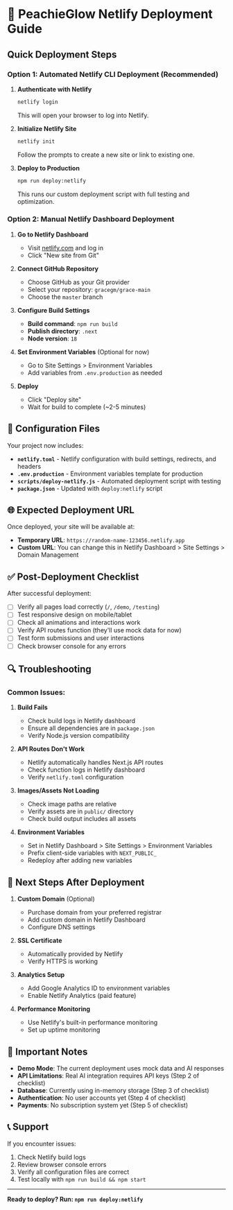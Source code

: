 # 🚀 PeachieGlow Netlify Deployment Guide

## Quick Deployment Steps

### Option 1: Automated Netlify CLI Deployment (Recommended)

1. **Authenticate with Netlify**
   ```bash
   netlify login
   ```
   This will open your browser to log into Netlify.

2. **Initialize Netlify Site**
   ```bash
   netlify init
   ```
   Follow the prompts to create a new site or link to existing one.

3. **Deploy to Production**
   ```bash
   npm run deploy:netlify
   ```
   This runs our custom deployment script with full testing and optimization.

### Option 2: Manual Netlify Dashboard Deployment

1. **Go to Netlify Dashboard**
   - Visit [netlify.com](https://netlify.com) and log in
   - Click "New site from Git"

2. **Connect GitHub Repository**
   - Choose GitHub as your Git provider
   - Select your repository: `gracegm/grace-main`
   - Choose the `master` branch

3. **Configure Build Settings**
   - **Build command**: `npm run build`
   - **Publish directory**: `.next`
   - **Node version**: `18`

4. **Set Environment Variables** (Optional for now)
   - Go to Site Settings > Environment Variables
   - Add variables from `.env.production` as needed

5. **Deploy**
   - Click "Deploy site"
   - Wait for build to complete (~2-5 minutes)

## 🔧 Configuration Files

Your project now includes:

- **`netlify.toml`** - Netlify configuration with build settings, redirects, and headers
- **`.env.production`** - Environment variables template for production
- **`scripts/deploy-netlify.js`** - Automated deployment script with testing
- **`package.json`** - Updated with `deploy:netlify` script

## 🌐 Expected Deployment URL

Once deployed, your site will be available at:
- **Temporary URL**: `https://random-name-123456.netlify.app`
- **Custom URL**: You can change this in Netlify Dashboard > Site Settings > Domain Management

## ✅ Post-Deployment Checklist

After successful deployment:

- [ ] Verify all pages load correctly (`/`, `/demo`, `/testing`)
- [ ] Test responsive design on mobile/tablet
- [ ] Check all animations and interactions work
- [ ] Verify API routes function (they'll use mock data for now)
- [ ] Test form submissions and user interactions
- [ ] Check browser console for any errors

## 🔍 Troubleshooting

### Common Issues:

1. **Build Fails**
   - Check build logs in Netlify dashboard
   - Ensure all dependencies are in `package.json`
   - Verify Node.js version compatibility

2. **API Routes Don't Work**
   - Netlify automatically handles Next.js API routes
   - Check function logs in Netlify dashboard
   - Verify `netlify.toml` configuration

3. **Images/Assets Not Loading**
   - Check image paths are relative
   - Verify assets are in `public/` directory
   - Check build output includes all assets

4. **Environment Variables**
   - Set in Netlify Dashboard > Site Settings > Environment Variables
   - Prefix client-side variables with `NEXT_PUBLIC_`
   - Redeploy after adding new variables

## 🎯 Next Steps After Deployment

1. **Custom Domain** (Optional)
   - Purchase domain from your preferred registrar
   - Add custom domain in Netlify Dashboard
   - Configure DNS settings

2. **SSL Certificate**
   - Automatically provided by Netlify
   - Verify HTTPS is working

3. **Analytics Setup**
   - Add Google Analytics ID to environment variables
   - Enable Netlify Analytics (paid feature)

4. **Performance Monitoring**
   - Use Netlify's built-in performance monitoring
   - Set up uptime monitoring

## 🚨 Important Notes

- **Demo Mode**: The current deployment uses mock data and AI responses
- **API Limitations**: Real AI integration requires API keys (Step 2 of checklist)
- **Database**: Currently using in-memory storage (Step 3 of checklist)
- **Authentication**: No user accounts yet (Step 4 of checklist)
- **Payments**: No subscription system yet (Step 5 of checklist)

## 📞 Support

If you encounter issues:
1. Check Netlify build logs
2. Review browser console errors
3. Verify all configuration files are correct
4. Test locally with `npm run build && npm start`

---

**Ready to deploy? Run: `npm run deploy:netlify`**
